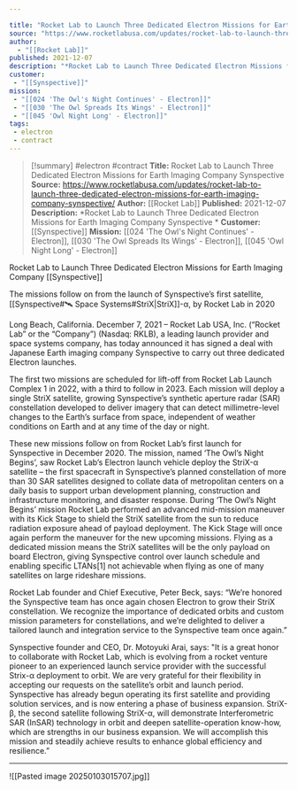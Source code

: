 ```yaml
---

title: "Rocket Lab to Launch Three Dedicated Electron Missions for Earth Imaging Company Synspective   "
source: "https://www.rocketlabusa.com/updates/rocket-lab-to-launch-three-dedicated-electron-missions-for-earth-imaging-company-synspective/"
author:
  - "[[Rocket Lab]]"
published: 2021-12-07
description: "*Rocket Lab to Launch Three Dedicated Electron Missions for Earth Imaging Company Synspective *"
customer:
 - "[[Synspective]]"
mission: 
 - "[[024 'The Owl's Night Continues' - Electron]]"
 - "[[030 'The Owl Spreads Its Wings' - Electron]]"
 - "[[045 'Owl Night Long' - Electron]]"
tags:
 - electron
 - contract
---
```

>[!summary]
#electron #contract
**Title:** Rocket Lab to Launch Three Dedicated Electron Missions for Earth Imaging Company Synspective   
**Source:** https://www.rocketlabusa.com/updates/rocket-lab-to-launch-three-dedicated-electron-missions-for-earth-imaging-company-synspective/
**Author:** [[Rocket Lab]]
**Published:** 2021-12-07
**Description:** *Rocket Lab to Launch Three Dedicated Electron Missions for Earth Imaging Company Synspective *
**Customer:** [[Synspective]]
**Mission:** [[024 'The Owl's Night Continues' - Electron]], [[030 'The Owl Spreads Its Wings' - Electron]], [[045 'Owl Night Long' - Electron]]

Rocket Lab to Launch Three Dedicated Electron Missions for Earth Imaging Company [[Synspective]]  

The missions follow on from the launch of Synspective’s first satellite, [[Synspective#🛰️ Space Systems#StriX|StriX]]-α, by Rocket Lab in 2020

Long Beach, California. December 7, 2021 – Rocket Lab USA, Inc. (“Rocket Lab” or the “Company”) (Nasdaq: RKLB), a leading launch provider and space systems company, has today announced it has signed a deal with Japanese Earth imaging company Synspective to carry out three dedicated Electron launches.

The first two missions are scheduled for lift-off from Rocket Lab Launch Complex 1 in 2022, with a third to follow in 2023. Each mission will deploy a single StriX satellite, growing Synspective’s synthetic aperture radar (SAR) constellation developed to deliver imagery that can detect millimetre-level changes to the Earth’s surface from space, independent of weather conditions on Earth and at any time of the day or night.

These new missions follow on from Rocket Lab’s first launch for Synspective in December 2020. The mission, named ‘The Owl’s Night Begins’, saw Rocket Lab’s Electron launch vehicle deploy the StriX-α satellite – the first spacecraft in Synspective’s planned constellation of more than 30 SAR satellites designed to collate data of metropolitan centers on a daily basis to support urban development planning, construction and infrastructure monitoring, and disaster response. During ‘The Owl’s Night Begins’ mission Rocket Lab performed an advanced mid-mission maneuver with its Kick Stage to shield the StriX satellite from the sun to reduce radiation exposure ahead of payload deployment. The Kick Stage will once again perform the maneuver for the new upcoming missions. Flying as a dedicated mission means the StriX satellites will be the only payload on board Electron, giving Synspective control over launch schedule and enabling specific LTANs[1] not achievable when flying as one of many satellites on large rideshare missions.

Rocket Lab founder and Chief Executive, Peter Beck, says: “We’re honored the Synspective team has once again chosen Electron to grow their StriX constellation. We recognize the importance of dedicated orbits and custom mission parameters for constellations, and we’re delighted to deliver a tailored launch and integration service to the Synspective team once again.”

Synspective founder and CEO, Dr. Motoyuki Arai, says: "It is a great honor to collaborate with Rocket Lab, which is evolving from a rocket venture pioneer to an experienced launch service provider with the successful Strix-α deployment to orbit. We are very grateful for their flexibility in accepting our requests on the satellite’s orbit and launch period. Synspective has already begun operating its first satellite and providing solution services, and is now entering a phase of business expansion. StriX-β, the second satellite following StriX-α, will demonstrate Interferometric SAR (InSAR) technology in orbit and deepen satellite-operation know-how, which are strengths in our business expansion. We will accomplish this mission and steadily achieve results to enhance global efficiency and resilience.”

---

![[Pasted image 20250103015707.jpg]]